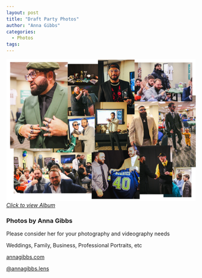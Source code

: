 ```yaml
---
layout: post
title: "Draft Party Photos"
author: "Anna Gibbs"
categories:
  - Photos
tags:
---
```


[![Draft Party](draftnight2324banner.png)*Click to view Album*](https://annagibbsphotovideo.pixieset.com/loldraftparty/)

### Photos by Anna Gibbs
<p>Please consider her for your photography and videography needs</p>
<p>Weddings, Family, Business, Professional Portraits, etc</p>
<script src="https://kit.fontawesome.com/45ec0bc322.js" crossorigin="anonymous"></script>
<p><a href="https://annagibbs.com/"><i class="fa-solid fa-globe"></i>annagibbs.com</a></p>
<p><a href="https://www.instagram.com/annagibbs.lens"><i class="fa-brands fa-instagram"></i>@annagibbs.lens</a></p>
